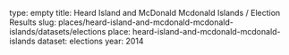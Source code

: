 type: empty
title: Heard Island and McDonald Mcdonald Islands / Election Results
slug: places/heard-island-and-mcdonald-mcdonald-islands/datasets/elections
place: heard-island-and-mcdonald-mcdonald-islands
dataset: elections
year: 2014
